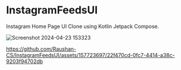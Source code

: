 # InstagramFeedsUI
 Instagram Home Page UI Clone using Kotlin Jetpack Compose.
 
![Screenshot 2024-04-23 153323](https://github.com/Raushan-CS/InstagramFeedsUI/assets/157723697/b42387a4-cc0d-4a08-a2ae-7bbbe0113256)

https://github.com/Raushan-CS/InstagramFeedsUI/assets/157723697/22f470cd-0fc7-4414-a38c-9203f94702db

